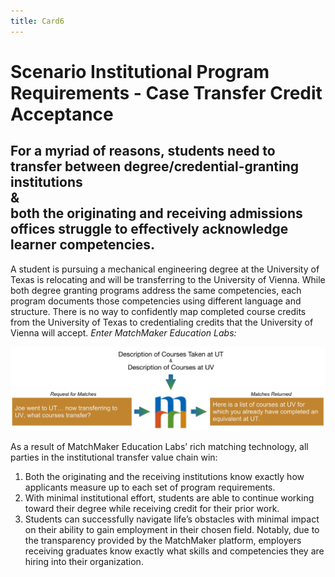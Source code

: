 ```yaml
---
title: Card6
---
```

# Scenario Institutional Program Requirements - Case Transfer Credit Acceptance

## For a myriad of reasons, students need to transfer between degree/credential-granting institutions<br/>&<br/>both the originating and receiving admissions offices struggle to effectively acknowledge learner competencies.  

A student is pursuing a mechanical engineering degree at the University of Texas is relocating and will be transferring to the University of Vienna. While both degree granting programs address the same competencies, each program documents those competencies using different language and structure. There is no way to confidently map completed course credits from the University of Texas to credentialing credits that the University of Vienna will accept. *Enter MatchMaker Education Labs:*

![MatchMaker University Transfer Diagram](/mmassets/Uni-Transfer.svg)

As a result of MatchMaker Education Labs’ rich matching technology, all parties in the institutional transfer value chain win:

1. Both the originating and the receiving institutions know exactly how applicants measure up to each set of program requirements.
2. With minimal institutional effort, students are able to continue working toward their degree while receiving credit for their prior work.
3. Students can successfully navigate life’s obstacles with minimal impact on their ability to gain employment in their chosen field.  Notably, due to the transparency provided by the MatchMaker platform, employers receiving graduates know exactly what skills and competencies they are hiring into their organization.


